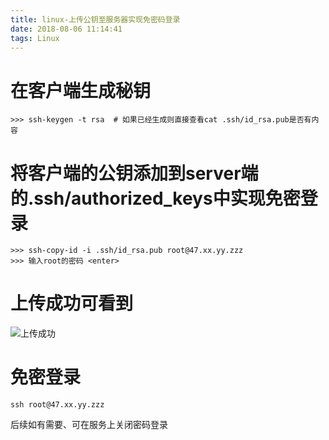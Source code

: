 ```yaml
---
title: linux-上传公钥至服务器实现免密码登录
date: 2018-08-06 11:14:41
tags: Linux
---
```


# 在客户端生成秘钥

```
>>> ssh-keygen -t rsa  # 如果已经生成则直接查看cat .ssh/id_rsa.pub是否有内容
```


# 将客户端的公钥添加到server端的.ssh/authorized_keys中实现免密登录

```
>>> ssh-copy-id -i .ssh/id_rsa.pub root@47.xx.yy.zzz
>>> 输入root的密码 <enter>
```

<!--more-->

# 上传成功可看到

![上传成功](http://7xorah.com1.z0.glb.clouddn.com/ssh-copy-id.png)

# 免密登录

```
ssh root@47.xx.yy.zzz 
```

后续如有需要、可在服务上关闭密码登录
